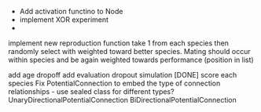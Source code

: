 - Add activation functino to Node
- implement XOR experiment
- 


implement new reproduction function
	take 1 from each species
	then randomly select with weighted toward better species.
	Mating should occur within species and be again weighted towards performance (position in list)

add age dropoff
add evaluation dropout simulation
[DONE]
score each species
Fix PotentialConnection to embed the type of connection relationships - use sealed class for different types?
	UnaryDirectionalPotentialConnection
	BiDirectionalPotentialConnection